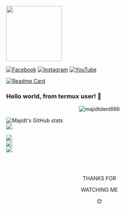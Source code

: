 <img align="center" src="https://github.com/majidtdeni666/majidtdeni666/blob/main/script/tenor.gif" width="150" height="150" /> <br>

[![Facebook](https://img.shields.io/badge/-@majidtdeni-blue?style=flat&logo=Facebook&logoColor=white&link=https://www.facebook.com/deni6660)](https://www.facebook.com/deni6660)
[![Instagram](https://img.shields.io/badge/-@majidtdeni-f01397?style=flat&logo=Instagram&logoColor=white&link=https://www.instagram.com/majidtdeni)](https://www.instagram.com/majidtdeni)
[![YouTube](https://img.shields.io/youtube/channel/views/UCuB1DJ0d1u9mkZIivlJIgCA?style=social&link=https://m.youtube.com/channel/UCuB1DJ0d1u9mkZIivlJIgCA)](https://m.youtube.com/channel/UCuB1DJ0d1u9mkZIivlJIgCA)

[![Readme Card](https://github-readme-stats.vercel.app/api/pin/?username=majidtdeni666&repo=majidtdeni666&theme=dark)](https://github.com/majidtdeni666/majidtdeni666&theme=dark)
### Hello world, from termux user! 🤪
<p align=center> <img src=https://komarev.com/ghpvc/?username=majidtdeni666 alt=majidtdeni666 /> </p>

![Majidt's GitHub stats](https://github-readme-stats.vercel.app/api?username=majidtdeni666&show_icons=true&include_all_commits=true&theme=radical&cache_seconds=3200) <br>
<img align="center" src="https://github-readme-stats.anuraghazra1.vercel.app/api/top-langs/?username=majidtdeni666&layout=compact&theme=chartreuse-dark" /> <br>

<img align="center" src="https://github-readme-stats.anuraghazra1.vercel.app/api/pin/?username=majidtdeni666&repo=RANSOMWARE&theme=chartreuse-dark" /> <br>
<img align="center" src="https://github-readme-stats.anuraghazra1.vercel.app/api/pin/?username=majidtdeni666&repo=getinfo&theme=chartreuse-dark" /> <br>
<img align="center" src="https://github-readme-stats.anuraghazra1.vercel.app/api/pin/?username=majidtdeni666&repo=DDos&theme=chartreuse-dark" /> <br>

<br><br>

<p align=center> THANKS FOR
<p align=center> WATCHING ME
<p align=center> 😊
